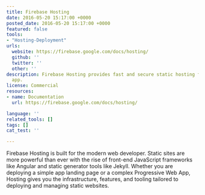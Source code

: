 ```yaml
---
title: Firebase Hosting
date: 2016-05-20 15:17:00 +0000
posted_date: 2016-05-20 15:17:00 +0000
featured: false
tools:
- "Hosting-Deployment"
urls:
  website: https://firebase.google.com/docs/hosting/
  github: ''
  twitter: ''
  other: ''
description: Firebase Hosting provides fast and secure static hosting for your web
  app.
license: Commercial
resources:
- name: Documentation
  url: https://firebase.google.com/docs/hosting/

language: ''
related_tools: []
tags: []
cat_test: ''

---
```

Firebase Hosting is built for the modern web developer. Static sites are more powerful than ever with the rise of front-end JavaScript frameworks like Angular and static generator tools like Jekyll. Whether you are deploying a simple app landing page or a complex Progressive Web App, Hosting gives you the infrastructure, features, and tooling tailored to deploying and managing static websites.